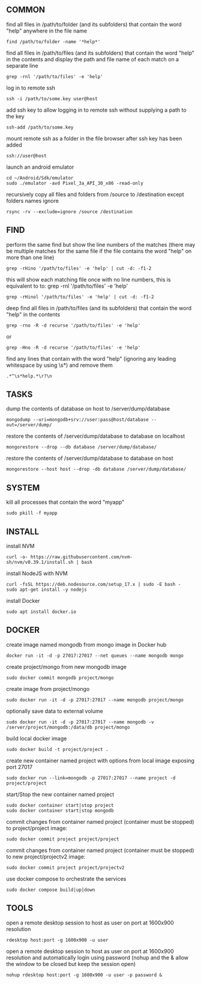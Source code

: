 COMMON
------

find all files in /path/to/folder (and its subfolders) that contain the word "help" anywhere in the file name<br />
```
find /path/to/folder -name '*help*'
```

find all files in /path/to/files (and its subfolders) that contain the word "help" in the contents and display the path and file name of each match on a separate line<br />
```
grep -rnl '/path/to/files' -e 'help'
```

log in to remote ssh<br />
```
ssh -i /path/to/some.key user@host
```

add ssh key to allow logging in to remote ssh without supplying a path to the key<br />
```
ssh-add /path/to/some.key
```

mount remote ssh as a folder in the file browser after ssh key has been added<br />
```
ssh://user@host
```

launch an android emulator<br />
```
cd ~/Android/Sdk/emulator
sudo ./emulator -avd Pixel_3a_API_30_x86 -read-only
```

recursively copy all files and folders from /source to /destination except folders names ignore<br />
```
rsync -rv --exclude=ignore /source /destination
```

FIND
----

perform the same find but show the line numbers of the matches (there may be multiple matches for the same file if the file contains the word "help" on more than one line)<br />
```
grep -rHino '/path/to/files' -e 'help' | cut -d: -f1-2
```

this will show each matching file once with no line numbers, this is equivalent to to: grep -rnl '/path/to/files' -e 'help'<br />
```
grep -rHinol '/path/to/files' -e 'help' | cut -d: -f1-2
```

deep find all files in /path/to/files (and its subfolders) that contain the word "help" in the contents<br />
```
grep -rno -R -d recurse '/path/to/files' -e 'help'
```
or
```
grep -Hno -R -d recurse '/path/to/files' -e 'help'
```

 find any lines that contain with the word "help" (ignoring any leading whitespace by using \s*) and remove them<br />
```
.*^\s*help.*\r?\n
```

TASKS
-----

dump the contents of database on host to /server/dump/database<br />
```
mongodump --uri=mongodb+srv://user:pass@host/database --out=/server/dump/
```

restore the contents of /server/dump/database to database on localhost<br />
```
mongorestore --drop --db database /server/dump/database/
```

restore the contents of /server/dump/database to database on host<br />
```
mongorestore --host host --drop -db database /server/dump/database/
```

SYSTEM
------

kill all processes that contain the word "myapp"<br />
```
sudo pkill -f myapp
```

INSTALL
-------

install NVM<br />
```
curl -o- https://raw.githubusercontent.com/nvm-sh/nvm/v0.39.1/install.sh | bash
```

install NodeJS with NVM<br />
```
curl -fsSL https://deb.nodesource.com/setup_17.x | sudo -E bash -
sudo apt-get install -y nodejs
```

install Docker<br />
```
sudo apt install docker.io
```

DOCKER
------

create image named mongodb from mongo image in Docker hub<br />
```
docker run -it -d -p 27017:27017 --net queues --name mongodb mongo
```

create project/mongo from new mongodb image<br />
```
sudo docker commit mongodb project/mongo
```

create image from project/mongo<br />
```
sudo docker run -it -d -p 27017:27017 --name mongodb project/mongo
```

optionally save data to external volume<br />
```
sudo docker run -it -d -p 27017:27017 --name mongodb -v /server/project/mongodb:/data/db project/mongo
```

build local docker image<br />
```
sudo docker build -t project/project .
```

create new container named project with options from local image exposing port 27017<br />
```
sudo docker run --link=mongodb -p 27017:27017 --name project -d project/project
```

start/Stop the new container named project<br />
```
sudo docker container start|stop project
sudo docker container start|stop mongodb
```

commit changes from container named project (container must be stopped) to project/project image:<br />
```
sudo docker commit project project/project
```

commit changes from container named project (container must be stopped) to new project/projectv2 image:<br />
```
sudo docker commit project project/projectv2
```

use docker compose to orchestrate the services<br />
```
sudo docker compose build|up|down
```

TOOLS
-----

open a remote desktop session to host as user on port at 1600x900 resolution<br />
```
rdesktop host:port -g 1600x900 -u user
```

open a remote desktop session to host as user on port at 1600x900 resolution and automatically login using password (nohup and the & allow the window to be closed but keep the session open)<br />
```
nohup rdesktop host:port -g 1600x900 -u user -p password &
```
